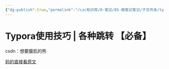 ```yaml
---
{"dg-publish":true,"permalink":"/czc知识库/0-笔记/85-做笔记笔记/子文件夹/typora各种链接跳转 做笔记 csdn复制/","dgPassFrontmatter":true,"created":"2024-06-18T17:45:22.388+08:00","updated":"2024-12-08T11:30:51.208+08:00"}
---
```




# Typora使用技巧 | 各种跳转 【必备】

csdn：想要腹肌的熊

[妈的直接看原文](https://blog.csdn.net/qq_41907769/article/details/121722716)